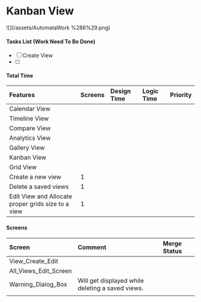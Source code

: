 # Kanban View

![](/assets/AutomataWork %286%29.png)

#### Tasks List \(Work Need To Be Done\)

* [ ] Create View
* [ ] 
#### Total Time

| Features | Screens | Design Time | Logic Time | Priority |
| :--- | :--- | :--- | :--- | :--- |
| Calendar View |  |  |  |  |
| Timeline View |  |  |  |  |
| Compare View |  |  |  |  |
| Analytics View |  |  |  |  |
| Gallery View |  |  |  |  |
| Kanban View |  |  |  |  |
| Grid View |  |  |  |  |
| Create a new view | 1 |  |  |  |
| Delete a saved views | 1 |  |  |  |
| Edit View and Allocate proper grids size to a view | 1 |  |  |  |

#### Screens

| Screen | Comment | Merge Status |
| :--- | :--- | :--- |
| View\_Create\_Edit |  |  |
| All\_Views\_Edit\_Screen |  |  |
| Warning\_Dialog\_Box | Will get displayed while deleting a saved views. |  |
|  |  |  |

#### 



